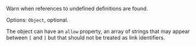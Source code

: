 Warn when references to undefined definitions are found.

Options: `Object`, optional.

The object can have an `allow` property, an array of strings that may
appear between `[` and `]` but that should not be treated as link
identifiers.
